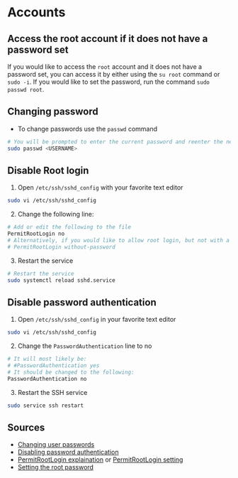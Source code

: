 # Accounts

## Access the root account if it does not have a password set

If you would like to access the `root` account and it does not have a password set, you can access it by either using the `su root` command or `sudo -i`. If you would like to set the password, run the command `sudo passwd root`.

## Changing password

- To change passwords use the `passwd` command

```bash
# You will be prompted to enter the current password and reenter the new password twice
sudo passwd <USERNAME>
```

## Disable Root login

1. Open `/etc/ssh/sshd_config` with your favorite text editor

```bash
sudo vi /etc/ssh/sshd_config
```

2. Change the following line:

```bash
# Add or edit the following to the file
PermitRootLogin no
# Alternatively, if you would like to allow root login, but not with a password set it to:
# PermitRootLogin without-password
```

3. Restart the service

```bash
# Restart the service
sudo systemctl reload sshd.service
```

## Disable password authentication

1. Open `/etc/ssh/sshd_config` in your favorite text editor

```bash
sudo vi /etc/ssh/sshd_config
```

2. Change the `PasswordAuthentication` line to no

```bash
# It will most likely be:
# #PasswordAuthentication yes
# It should be changed to the following:
PasswordAuthentication no
```

3. Restart the SSH service

```bash
sudo service ssh restart
```

## Sources

- [Changing user passwords](https://www.tldp.org/LDP/lame/LAME/linux-admin-made-easy/changing-user-passwords.html)
- [Disabling password authentication](htptps://askubuntu.com/a/435620)
- [PermitRootLogin explaination](https://askubuntu.com/questions/449364/what-does-without-password-mean-in-sshd-config-file#449372) or [PermitRootLogin setting](https://serverfault.com/a/178087)
- [Setting the root password](https://askubuntu.com/a/364316)